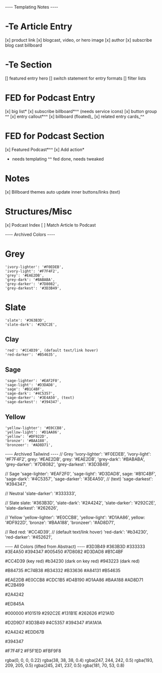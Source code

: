 ---- Templating Notes ----

# -Te Article Entry
[x] product link
[x] blogcast, video, or hero image
[x] author
[x] subscribe blog cast billboard

# -Te Section
[] featured entry hero
[] switch statement for entry formats
[] filter lists



# FED for Podcast Entry

[x] big list*
[x] subscribe billboard\*^^ (needs service icons)
[x] button group ^^
[x] entry callout*^^
[x] billboard (floated)_
[x] related entry cards_^^

# FED for Podcast Section

[x] Featured Podcast*^^
[x] Add action*

-   needs templating
    ^^ fed done, needs tweaked

# Notes

[x] Billboard themes auto update inner buttons/links (text)

# Structures/Misc

[x] Podcast Index
[ ] Match Article to Podcast

---- Archived Colors ----

# Grey

    'ivory-lighter': '#F0EDEB',
    'ivory-light': '#F7F4F2',
    'grey': '#EAE2DB',
    'grey-dark': '#BABABA',
    'grey-darker': '#7D8082',
    'grey-darkest': '#3D3B49',

# Slate

    'slate': '#363B3D',
    'slate-dark': '#292C2E',

## Clay

    'red': '#CC4D39', (default text/link hover)
    'red-darker': '#B54635',

## Sage

    'sage-lighter': '#EAF2F0',
    'sage-light': '#D3DAD8',
    'sage': '#B1C4BF',
    'sage-dark': '#4C5357',
    'sage-darker': '#3E4A50', (text)
    'sage-darkest': '#394347',

## Yellow

    'yellow-lighter': '#E0CCB8',
    'yellow-light': '#D1AA86',
    'yellow': '#DF922D',
    'bronze': '#BAA188',
    'bronzeer': '#AD8D71',

---- Archived Tailwind ----
// Grey
'ivory-lighter': '#F0EDEB',
'ivory-light': '#F7F4F2',
grey: '#EAE2DB',
grey: '#EAE2DB',
'grey-dark': '#BABABA',
'grey-darker': '#7D8082',
'grey-darkest': '#3D3B49',

// Sage
'sage-lighter': '#EAF2F0',
'sage-light': '#D3DAD8',
sage: '#B1C4BF',
'sage-dark': '#4C5357',
'sage-darker': '#3E4A50', // (text)
'sage-darkest': '#394347',

// Neutral
'slate-darker': '#333333',

// Slate
slate: '#363B3D',
'slate-dark': '#2A4242',
'slate-darker': '#292C2E',
'slate-darkest': '#262626',

// Yellow
'yellow-lighter': '#E0CCB8',
'yellow-light': '#D1AA86',
yellow: '#DF922D',
'bronze': '#BAA188',
'bronzeer': '#AD8D71',

// Red
red: '#CC4D39', // (default text/link hover)
'red-dark': '#b34230',
'red-darker': '#452621',

---- All Colors (lifted from Abstract) ----
#3D3B49
#363B3D
#333333
#3E4A50
#394347
#005450
#7D8082
#D3DAD8
#B1C4BF

#CC4D39 (key red)
#b34230 (dark on key red)
#943223 (dark red)

#B84735
#C74B38
#B34332
#B33636
#A84131
#B54635

#EAE2DB
#E0CCB8
#CDC1B5
#D4B190
#D1AA86
#BAA188
#AD8D71
#C2B499

#2A4242

#ED845A

#000000
#101519
#292C2E
#131B1E
#262626
#121A1D

#D2D9D7
#3D3B49
#4C5357
#394347
#1A1A1A

#2A4242
#EDD67B

#394347

#F7F4F2
#F5F1ED
#FBF9F8

rgba(0, 0, 0, 0.22)
rgba(38, 38, 38, 0.4)
rgba(247, 244, 242, 0.5)
rgba(193, 209, 205, 0.5)
rgba(245, 241, 237, 0.5)
rgba(181, 70, 53, 0.8)
